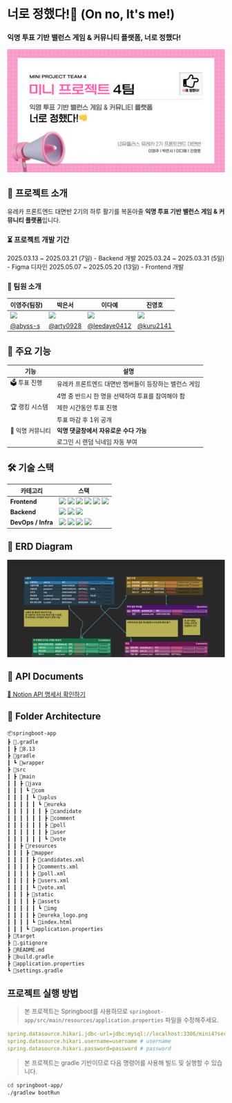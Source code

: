 # 너로 정했다!👊 (On no, It's me!)

### 익명 투표 기반 밸런스 게임 & 커뮤니티 플랫폼, 너로 정했다!

![main](public/readme/main.png)

## 🚀 프로젝트 소개

유레카 프론트엔드 대면반 2기의 하루 활기를 복돋아줄 **익명 투표 기반 밸런스 게임 & 커뮤니티 플랫폼**입니다.

### ⏳ 프로젝트 개발 기간

2025.03.13 ~ 2025.03.21 (7일) - Backend 개발
2025.03.24 ~ 2025.03.31 (5일) - Figma 디자인
2025.05.07 ~ 2025.05.20 (13일) - Frontend 개발

### 👥 팀원 소개

| 이영주(팀장)                                                                | 박은서                                                                      | 이다예                                                                       | 진영호                                                                       |
| --------------------------------------------------------------------------- | --------------------------------------------------------------------------- | ---------------------------------------------------------------------------- | ---------------------------------------------------------------------------- |
| <img src="https://avatars.githubusercontent.com/u/77565980?v=4" width="96"> | <img src="https://avatars.githubusercontent.com/u/88071251?v=4" width="96"> | <img src="https://avatars.githubusercontent.com/u/138192341?v=4" width="96"> | <img src="https://avatars.githubusercontent.com/u/149752689?v=4" width="96"> |
| [@abyss-s](https://github.com/abyss-s)                                      | [@arty0928](https://github.com/arty0928)                                    | [@leedaye0412](https://github.com/leedaye0412)                               | [@kuru2141](https://github.com/kuru2141)                                     |

## 🌟 주요 기능

| 기능             | 설명                                                   |
| ---------------- | ------------------------------------------------------ |
| 🗳 투표 진행      | 유레카 프론트엔드 대면반 멤버들이 등장하는 밸런스 게임 |
|                  | 4명 중 반드시 한 명을 선택하여 투표를 참여해야 함      |
| 🏆 랭킹 시스템   | 제한 시간동안 투표 진행                                |
|                  | 투표 마감 후 1위 공개                                  |
| 💬 익명 커뮤니티 | **익명 댓글창에서 자유로운 수다 가능**                 |
|                  | 로그인 시 랜덤 닉네임 자동 부여                        |

## 🛠️ 기술 스택

| 카테고리     | 스택                                                                                                                                                                                                                                                                                                                                                                                                                                  |
| ------------ | ------------------------------------------------------------------------------------------------------------------------------------------------------------------------------------------------------------------------------------------------------------------------------------------------------------------------------------------------------------------------------------------------------------------------------------- |
| **Frontend** | <img src="https://img.shields.io/badge/React-61DAFB.svg?&style=flat-square&logo=React&logoColor=white"/> <img src="https://img.shields.io/badge/Vite-646CFF.svg?&style=flat-square&logo=Vite&logoColor=white"/> <img src="https://img.shields.io/badge/TailwindCSS-06B6D4.svg?&style=flat-square&logo=TailwindCSS&logoColor=white"/> <img src="https://img.shields.io/badge/React_Router-CA4245.svg?&style=flat-square&logo=React-Router&logoColor=white"/> <img src="https://img.shields.io/badge/Axios-5A29E4.svg?&style=flat-square&logo=Axios&logoColor=white"/> <img src="https://img.shields.io/badge/Javascript-F7DF1E.svg?&style=flat-square&logo=Javascript&logoColor=white"/> |
| **Backend**  | <img src="https://img.shields.io/badge/Spring_Boot-6DB33F.svg?&style=flat-square&logo=Spring&logoColor=white"/> <img src="https://img.shields.io/badge/MySQL-4479A1.svg?&style=flat-square&logo=MySQL&logoColor=white"/> <img src="https://img.shields.io/badge/MyBatis-2E4E4E.svg?&style=flat-square&logo=MyBatis&logoColor=white"/>                                                                                                       |
| **DevOps / Infra** | <img src="https://img.shields.io/badge/AWS-232F3E.svg?&style=flat-square&logo=Amazon-AWS&logoColor=white"/> <img src="https://img.shields.io/badge/RDS-527FFF.svg?&style=flat-square&logo=Amazon-RDS&logoColor=white"/> <img src="https://img.shields.io/badge/Docker-2496ED.svg?&style=flat-square&logo=Docker&logoColor=white"/> <img src="https://img.shields.io/badge/Render-46E3B7.svg?&style=flat-square&logo=Render&logoColor=white"/> |


## 📌 ERD Diagram

![ERD 다이어그램](public/readme/erd.png)

## 📑 API Documents

[🔗 Notion API 명세서 확인하기](https://lowly-brian-a99.notion.site/1af64f2ada64805da616db17bceb4efe?v=1af64f2ada64813ba8ac000c12b30f1f)

## 📂 Folder Architecture

```plaintext
📦springboot-app
┣ 📂.gradle
┃ ┣ 📂8.13
┣ 📂gradle
┃ ┗ 📂wrapper
┣ 📂src
┃ ┣ 📂main
┃ ┃ ┣ 📂java
┃ ┃ ┃ ┗ 📂com
┃ ┃ ┃ ┃ ┗ 📂uplus
┃ ┃ ┃ ┃ ┃ ┗ 📂eureka
┃ ┃ ┃ ┃ ┃ ┃ ┣ 📂candidate
┃ ┃ ┃ ┃ ┃ ┃ ┣ 📂comment
┃ ┃ ┃ ┃ ┃ ┃ ┣ 📂poll
┃ ┃ ┃ ┃ ┃ ┃ ┣ 📂user
┃ ┃ ┃ ┃ ┃ ┃ ┗ 📂vote
┃ ┃ ┣ 📂resources
┃ ┃ ┃ ┣ 📂mapper
┃ ┃ ┃ ┃ ┣ 📜candidates.xml
┃ ┃ ┃ ┃ ┣ 📜comments.xml
┃ ┃ ┃ ┃ ┣ 📜poll.xml
┃ ┃ ┃ ┃ ┣ 📜users.xml
┃ ┃ ┃ ┃ ┗ 📜vote.xml
┃ ┃ ┃ ┣ 📂static
┃ ┃ ┃ ┃ ┣ 📂assets
┃ ┃ ┃ ┃ ┃ ┗ 📂img
┃ ┃ ┃ ┃ ┣ 📜eureka_logo.png
┃ ┃ ┃ ┃ ┗ 📜index.html
┃ ┃ ┃ ┗ 📜application.properties
┣ 📂target
┣ 📜.gitignore
┣ 📜README.md
┣ 📜build.gradle
┣ 📜application.properties
┗ 📜settings.gradle
```

## 프로젝트 실행 방법

> 본 프로젝트는 Springboot를 사용하므로 `springboot-app/src/main/resources/application.properties` 파일을 수정해주세요.

```yml
spring.datasource.hikari.jdbc-url=jdbc:mysql://localhost:3306/mini4?serverTimezone=UTC&useUniCode=yes&characterEncoding=UTF-8 # Database
spring.datasource.hikari.username=username # username
spring.datasource.hikari.password=password # password
```

> 본 프로젝트는 gradle 기반이므로 다음 명령어를 사용해 빌드 및 실행할 수 있습니다.

```sh
cd springboot-app/
./gradlew bootRun
```